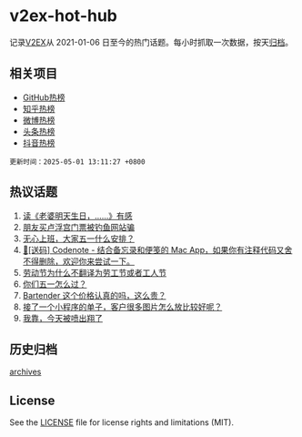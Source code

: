 # v2ex-hot-hub

 记录[V2EX](https://www.v2ex.com/)从 2021-01-06 日至今的热门话题。每小时抓取一次数据，按天[归档](archives)。
 
 ## 相关项目

- [GitHub热榜](https://github.com/lonnyzhang423/github-hot-hub)
- [知乎热榜](https://github.com/lonnyzhang423/zhihu-hot-hub)
- [微博热榜](https://github.com/lonnyzhang423/weibo-hot-hub)
- [头条热榜](https://github.com/lonnyzhang423/toutiao-hot-hub)
- [抖音热榜](https://github.com/lonnyzhang423/douyin-hot-hub)


 `更新时间：2025-05-01 13:11:27 +0800`

## 热议话题

1. [读《老婆明天生日，……》有感](https://www.v2ex.com/t/1129136)
1. [朋友买卢浮宫门票被钓鱼网站骗](https://www.v2ex.com/t/1129157)
1. [无心上班，大家五一什么安排？](https://www.v2ex.com/t/1129143)
1. [🎁[送码] Codenote - 结合备忘录和便笺的 Mac App，如果你有注释代码又舍不得删除，欢迎你来尝试一下。](https://www.v2ex.com/t/1129148)
1. [劳动节为什么不翻译为劳工节或者工人节](https://www.v2ex.com/t/1129260)
1. [你们五一怎么过？](https://www.v2ex.com/t/1129132)
1. [Bartender 这个价格认真的吗，这么贵？](https://www.v2ex.com/t/1129193)
1. [接了一个小程序的单子，客户很多图片怎么放比较好呢？](https://www.v2ex.com/t/1129194)
1. [我靠，今天被喷出翔了](https://www.v2ex.com/t/1129226)

## 历史归档

[archives](archives)

## License

See the [LICENSE](LICENSE) file for license rights and limitations (MIT).
